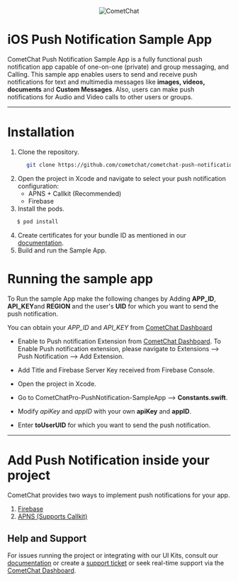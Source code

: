 <p align="center">
  <img alt="CometChat" src="https://assets.cometchat.io/website/images/logos/banner.png">
</p>


# iOS Push Notification Sample App

CometChat Push Notification Sample App is a fully functional push notification app capable of one-on-one (private) and group messaging, and Calling. This sample app enables users to send and receive push notifications for text and multimedia messages like **images, videos, documents** and **Custom Messages**. Also, users can make push notifications for Audio and Video calls to other users or groups.

<hr>

# Installation 
      
  1.  Clone the repository.
```sh
      git clone https://github.com/cometchat/cometchat-push-notification-app-ios.git
```
  2.  Open the project in Xcode and navigate to select your push notification configuration:
      - APNS + Callkit (Recommended)
      - Firebase
  4. Install the pods.

```sh
   $ pod install
```
  4. Create certificates for your bundle ID as mentioned in our [documentation](https://prodocs.cometchat.com/docs/ios-extensions-enhanced-push-notification).
  5.  Build and run the Sample App.

# Running the sample app

   To Run the sample App make the following changes by Adding **APP_ID**, **API_KEY**and **REGION** and the user's **UID** for which you want to send the push notification.
   
   You can obtain your  *APP_ID* and *API_KEY* from [CometChat Dashboard](https://app.cometchat.com/)
   
   - Enable to Push notification Extension from  [CometChat Dashboard](https://app.cometchat.com/). To Enable Push notification extension, please navigate to Extensions --> Push Notification --> Add Extension. 
   
   - Add Title and Firebase Server Key received from Firebase Console. 
          
   - Open the project in Xcode. 
          
   - Go to CometChatPro-PushNotification-SampleApp -->  **Constants.swift**.
                  
   - Modify *apiKey* and *appID* with your own **apiKey** and **appID**.
   
   - Enter **toUserUID** for which you want to send the push notification.

___

# Add Push Notification inside your project

CometChat provides two ways to implement push notifications for your app. 
   
   1. [Firebase](https://prodocs.cometchat.com/docs/ios-extensions-enhanced-push-notification)
   2. [APNS (Supports Callkit)](https://prodocs.cometchat.com/docs/ios-extensions-enhanced-push-notification-apns)


## Help and Support
For issues running the project or integrating with our UI Kits, consult our [documentation](https://www.cometchat.com/docs/) or create a [support ticket](https://help.cometchat.com/hc/en-us) or seek real-time support via the [CometChat Dashboard](https://app.cometchat.com/).

